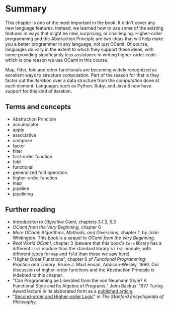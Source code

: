 # Summary

This chapter is one of the most important in the book. It didn't cover any new
language features. Instead, we learned how to use some of the existing features
in ways that might be new, surprising, or challenging. Higher-order programming
and the Abstraction Principle are two ideas that will help make you a better
programmer in any language, not just OCaml. Of course, languages do vary in the
extent to which they support these ideas, with some providing significantly less
assistance in writing higher-order code&mdash;which is one reason we use OCaml
in this course.

Map, filter, fold and other functionals are becoming widely recognized as
excellent ways to structure computation. Part of the reason for that is they
factor out the *iteration* over a data structure from the *computation* done at
each element. Languages such as Python, Ruby, and Java 8 now have support for
this kind of iteration.

## Terms and concepts

* Abstraction Principle
* accumulator
* apply
* associative
* compose
* factor
* filter
* first-order function
* fold
* functional
* generalized fold operation
* higher-order function
* map
* pipeline
* pipelining

## Further reading

* *Introduction to Objective Caml*, chapters 3.1.3, 5.3
* *OCaml from the Very Beginning*, chapter 6
* *More OCaml: Algorithms, Methods, and Diversions*, chapter 1, by John
  Whitington. This book is a sequel to *OCaml from the Very Beginning*.
* *Real World OCaml*, chapter 3 (beware that this book's `Core` library has a
  different `List` module than the standard library's `List` module, with
  different types for `map` and `fold` than those we saw here)
* "Higher Order Functions", chapter 6 of *Functional Programming: Practice and
  Theory*. Bruce J. MacLennan, Addison-Wesley, 1990. Our discussion of
  higher-order functions and the Abstraction Principle is indebted to this
  chapter.
* "Can Programming be Liberated from the von Neumann Style? A Functional Style
  and Its Algebra of Programs." John Backus' 1977 Turing Award lecture in its
  elaborated form as a [published article][backus-turing].
* "[Second-order and Higher-order Logic][solhol]" in *The Stanford Encyclopedia
  of Philosophy*.

[solhol]:  http://plato.stanford.edu/entries/logic-higher-order/
[backus-turing]: https://dl.acm.org/doi/pdf/10.1145/359576.359579
